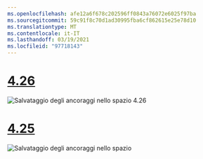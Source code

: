 ```yaml
---
ms.openlocfilehash: afe12a6f678c202596ff0843a76072e6025f97ba
ms.sourcegitcommit: 59c91f8c70d1ad30995fba6cf862615e25e78d10
ms.translationtype: MT
ms.contentlocale: it-IT
ms.lasthandoff: 03/19/2021
ms.locfileid: "97718143"
---
```

# <a name="426"></a>[4.26](#tab/426)

![Salvataggio degli ancoraggi nello spazio 4.26](../images/local-spatial-anchors-img-02.png)

# <a name="425"></a>[4.25](#tab/425)

![Salvataggio degli ancoraggi nello spazio](../images/unreal-spatialanchors-save.PNG)
